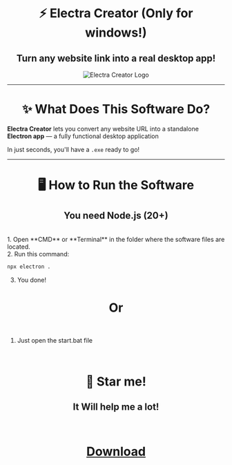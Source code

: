 
<div align="center">

# ⚡ Electra Creator (Only for windows!)
## Turn any website link into a real desktop app!

![Electra Creator Logo](https://i.imagesup.co/images2/0a0150056d9af7d29ecb5fae8a94264ddbf55f03.png)

</div>

---
<div align="center">

# ✨ What Does This Software Do?

</div>

**Electra Creator** lets you convert any website URL into a standalone **Electron app** — a fully functional desktop application

In just seconds, you'll have a `.exe` ready to go!

---

<div align="center">

# 🖥️ How to Run the Software

## You need Node.js (20+)
</div>
<br>
1. Open **CMD** or **Terminal** in the folder where the software files are located.  
<br>
2. Run this command:

   ```bash
   npx electron .
   ```
3. You done!

<div align="center">

# Or

</div>

<br>

1. Just open the start.bat file

<br>

<div align="center">

# 🌟 Star me!
## It Will help me a lot!
<br>

# [Download](https://github.com/TheYali1/ElectraCreator/releases/)
</div>

